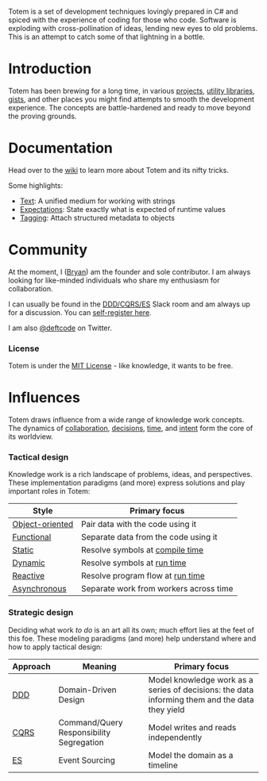 Totem is a set of development techniques lovingly prepared in C# and spiced with the experience of coding for those who code. Software is exploding with cross-pollination of ideas, lending new eyes to old problems. This is an attempt to catch some of that lightning in a bottle.

# Introduction

Totem has been brewing for a long time, in various [projects](https://github.com/bwatts/Grasp), [utility libraries](https://github.com/bwatts/Cloak), [gists](https://gist.github.com/bwatts/762afe2f884cb787044b), and other places you might find attempts to smooth the development experience. The concepts are battle-hardened and ready to move beyond the proving grounds.

# Documentation

Head over to the [wiki](https://github.com/bwatts/Totem/wiki) to learn more about Totem and its nifty tricks.

Some highlights:

* [Text](https://github.com/bwatts/Totem/wiki/Text): A unified medium for working with strings
* [Expectations](https://github.com/bwatts/Totem/wiki/Expectations): State exactly what is expected of runtime values
* [Tagging](https://github.com/bwatts/Totem/wiki/Tagging): Attach structured metadata to objects

# Community

At the moment, I ([Bryan](https://github.com/bwatts)) am the founder and sole contributor. I am always looking for like-minded individuals who share my enthusiasm for collaboration.

I can usually be found in the [DDD/CQRS/ES](https://ddd-cqrs-es.slack.com/) Slack room and am always up for a discussion. You can [self-register here](http://ddd-cqrs-es.herokuapp.com/).

I am also [@deftcode](https://twitter.com/deftcode) on Twitter.

### License

Totem is under the [MIT License](http://www.opensource.org/licenses/MIT) - like knowledge, it wants to be free.

# Influences

Totem draws influence from a wide range of knowledge work concepts. The dynamics of [collaboration](https://twitter.com/deftcode/status/522233594186829824), [decisions](https://twitter.com/deftcode/status/496708216034963456), [time](https://twitter.com/deftcode/status/503890347848916993), and [intent](http://www.executableintent.com/about/) form the core of its worldview.

### Tactical design

Knowledge work is a rich landscape of problems, ideas, and perspectives. These implementation paradigms (and more) express solutions and play important roles in Totem:

| Style | Primary focus
| ----- | -------------
| [Object-oriented](http://en.wikipedia.org/wiki/Object-oriented_programming) | Pair data with the code using it
| [Functional](http://en.wikipedia.org/wiki/Functional_programming) | Separate data from the code using it
| [Static](http://en.wikipedia.org/wiki/Type_system#Static_type-checking) | Resolve symbols at [compile time](http://en.wikipedia.org/wiki/Compile_time)
| [Dynamic](http://en.wikipedia.org/wiki/Type_system#Dynamic_type-checking_and_runtime_type_information) | Resolve symbols at [run time](http://en.wikipedia.org/wiki/Run_time_%28program_lifecycle_phase%29)
| [Reactive](http://en.wikipedia.org/wiki/Reactive_programming) | Resolve program flow at [run time](http://en.wikipedia.org/wiki/Run_time_%28program_lifecycle_phase%29)
| [Asynchronous](http://en.wikipedia.org/wiki/Asynchrony) | Separate work from workers across time

### Strategic design

Deciding what work _to do_ is an art all its own; much effort lies at the feet of this foe. These modeling paradigms (and more) help understand where and how to apply tactical design:

| Approach | Meaning | Primary focus
| -------- | ------- | -------------
| [DDD](http://en.wikipedia.org/wiki/Domain-driven_design) | Domain-Driven Design | Model knowledge work as a series of decisions: the data informing them and the data they yield
| [CQRS](http://martinfowler.com/bliki/CQRS.html) | Command/Query Responsibility Segregation | Model writes and reads independently
| [ES](http://martinfowler.com/eaaDev/EventSourcing.html) | Event Sourcing | Model the domain as a timeline
